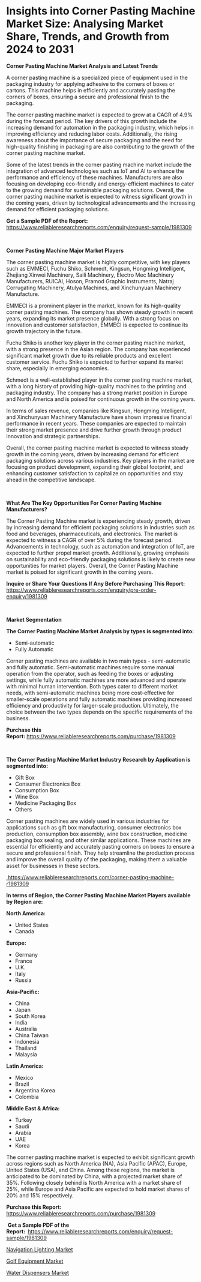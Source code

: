 <p><h1>Insights into Corner Pasting Machine Market Size: Analysing Market Share, Trends, and Growth from 2024 to 2031</h1></p><p><strong>Corner Pasting Machine Market Analysis and Latest Trends</strong></p>
<p><p>A corner pasting machine is a specialized piece of equipment used in the packaging industry for applying adhesive to the corners of boxes or cartons. This machine helps in efficiently and accurately pasting the corners of boxes, ensuring a secure and professional finish to the packaging.</p><p>The corner pasting machine market is expected to grow at a CAGR of 4.9% during the forecast period. The key drivers of this growth include the increasing demand for automation in the packaging industry, which helps in improving efficiency and reducing labor costs. Additionally, the rising awareness about the importance of secure packaging and the need for high-quality finishing in packaging are also contributing to the growth of the corner pasting machine market.</p><p>Some of the latest trends in the corner pasting machine market include the integration of advanced technologies such as IoT and AI to enhance the performance and efficiency of these machines. Manufacturers are also focusing on developing eco-friendly and energy-efficient machines to cater to the growing demand for sustainable packaging solutions. Overall, the corner pasting machine market is expected to witness significant growth in the coming years, driven by technological advancements and the increasing demand for efficient packaging solutions.</p></p>
<p><strong>Get a Sample PDF of the Report:&nbsp;</strong> <a href="https://www.reliableresearchreports.com/enquiry/request-sample/1981309">https://www.reliableresearchreports.com/enquiry/request-sample/1981309</a></p>
<p>&nbsp;</p>
<p><strong>Corner Pasting Machine Major Market Players</strong></p>
<p><p>The corner pasting machine market is highly competitive, with key players such as EMMECI, Fuchu Shiko, Schmedt, Kingsun, Hongming Intelligent, Zhejiang Xinwei Machinery, Saili Machinery, Electro Mec Machinery Manufacturers, RUICAI, Hoson, Pramod Graphic Instruments, Natraj Corrugating Machinery, Atulya Machines, and Xinchunyuan Machinery Manufacture.</p><p>EMMECI is a prominent player in the market, known for its high-quality corner pasting machines. The company has shown steady growth in recent years, expanding its market presence globally. With a strong focus on innovation and customer satisfaction, EMMECI is expected to continue its growth trajectory in the future.</p><p>Fuchu Shiko is another key player in the corner pasting machine market, with a strong presence in the Asian region. The company has experienced significant market growth due to its reliable products and excellent customer service. Fuchu Shiko is expected to further expand its market share, especially in emerging economies.</p><p>Schmedt is a well-established player in the corner pasting machine market, with a long history of providing high-quality machines to the printing and packaging industry. The company has a strong market position in Europe and North America and is poised for continuous growth in the coming years.</p><p>In terms of sales revenue, companies like Kingsun, Hongming Intelligent, and Xinchunyuan Machinery Manufacture have shown impressive financial performance in recent years. These companies are expected to maintain their strong market presence and drive further growth through product innovation and strategic partnerships.</p><p>Overall, the corner pasting machine market is expected to witness steady growth in the coming years, driven by increasing demand for efficient packaging solutions across various industries. Key players in the market are focusing on product development, expanding their global footprint, and enhancing customer satisfaction to capitalize on opportunities and stay ahead in the competitive landscape.</p></p>
<p>&nbsp;</p>
<p><strong>What Are The Key Opportunities For Corner Pasting Machine Manufacturers?</strong></p>
<p><p>The Corner Pasting Machine market is experiencing steady growth, driven by increasing demand for efficient packaging solutions in industries such as food and beverages, pharmaceuticals, and electronics. The market is expected to witness a CAGR of over 5% during the forecast period. Advancements in technology, such as automation and integration of IoT, are expected to further propel market growth. Additionally, growing emphasis on sustainability and eco-friendly packaging solutions is likely to create new opportunities for market players. Overall, the Corner Pasting Machine market is poised for significant growth in the coming years.</p></p>
<p><strong>Inquire or Share Your Questions If Any Before Purchasing This Report:</strong> <a href="https://www.reliableresearchreports.com/enquiry/pre-order-enquiry/1981309">https://www.reliableresearchreports.com/enquiry/pre-order-enquiry/1981309</a></p>
<p>&nbsp;</p>
<p><strong>Market Segmentation</strong></p>
<p><strong>The Corner Pasting Machine Market Analysis by types is segmented into:</strong></p>
<p><ul><li>Semi-automatic</li><li>Fully Automatic</li></ul></p>
<p><p>Corner pasting machines are available in two main types - semi-automatic and fully automatic. Semi-automatic machines require some manual operation from the operator, such as feeding the boxes or adjusting settings, while fully automatic machines are more advanced and operate with minimal human intervention. Both types cater to different market needs, with semi-automatic machines being more cost-effective for smaller-scale operations and fully automatic machines providing increased efficiency and productivity for larger-scale production. Ultimately, the choice between the two types depends on the specific requirements of the business.</p></p>
<p><strong>Purchase this Report:&nbsp;</strong><a href="https://www.reliableresearchreports.com/purchase/1981309">https://www.reliableresearchreports.com/purchase/1981309</a></p>
<p>&nbsp;</p>
<p><strong>The Corner Pasting Machine Market Industry Research by Application is segmented into:</strong></p>
<p><ul><li>Gift Box</li><li>Consumer Electronics Box</li><li>Consumption Box</li><li>Wine Box</li><li>Medicine Packaging Box</li><li>Others</li></ul></p>
<p><p>Corner pasting machines are widely used in various industries for applications such as gift box manufacturing, consumer electronics box production, consumption box assembly, wine box construction, medicine packaging box sealing, and other similar applications. These machines are essential for efficiently and accurately pasting corners on boxes to ensure a secure and professional finish. They help streamline the production process and improve the overall quality of the packaging, making them a valuable asset for businesses in these sectors.</p></p>
<p><a href="https://www.reliableresearchreports.com/corner-pasting-machine-r1981309">&nbsp;https://www.reliableresearchreports.com/corner-pasting-machine-r1981309</a></p>
<p><strong>In terms of Region, the Corner Pasting Machine Market Players available by Region are:</strong></p>
<p>
    <p> <strong> North America: </strong>
        <ul>
            <li>United States</li>
            <li>Canada</li>
        </ul>
        </p> 
    <p> <strong> Europe: </strong>
        <ul>
            <li>Germany</li>
            <li>France</li>
            <li>U.K.</li>
            <li>Italy</li>
            <li>Russia</li>
        </ul>
        </p> 
    <p> <strong> Asia-Pacific: </strong>
        <ul>
            <li>China</li>
            <li>Japan</li>
            <li>South Korea</li>
            <li>India</li>
            <li>Australia</li>
            <li>China Taiwan</li>
            <li>Indonesia</li>
            <li>Thailand</li>
            <li>Malaysia</li>
        </ul>
        </p> 
    <p> <strong> Latin America: </strong>
        <ul>
            <li>Mexico</li>
            <li>Brazil</li>
            <li>Argentina Korea</li>
            <li>Colombia</li>
        </ul>
        </p> 
    <p> <strong> Middle East & Africa: </strong>
        <ul>
            <li>Turkey</li>
            <li>Saudi</li>
            <li>Arabia</li>
            <li>UAE</li>
            <li>Korea</li>
        </ul>
    </p>
    </p>
<p><p>The corner pasting machine market is expected to exhibit significant growth across regions such as North America (NA), Asia Pacific (APAC), Europe, United States (USA), and China. Among these regions, the market is anticipated to be dominated by China, with a projected market share of 35%. Following closely behind is North America with a market share of 25%, while Europe and Asia Pacific are expected to hold market shares of 20% and 15% respectively.</p></p>
<p><strong>Purchase this Report: </strong><a href="https://www.reliableresearchreports.com/purchase/1981309">https://www.reliableresearchreports.com/purchase/1981309</a></p>
<p>&nbsp;<strong>Get a Sample PDF of the Report:&nbsp;&nbsp;</strong><a href="https://www.reliableresearchreports.com/enquiry/request-sample/1981309">https://www.reliableresearchreports.com/enquiry/request-sample/1981309</a></p>
<p><strong></strong></p>
<p><p><a href="https://www.linkedin.com/pulse/navigation-lightingnbspmarket-focuses-market-share-size-projected-viswf?trackingId=s6woXo84C5bJRb0%2BcHfqHw%3D%3D">Navigation Lighting Market</a></p><p><a href="https://www.linkedin.com/pulse/golf-equipment-market-research-report-its-history-forecast-2024-ctypf?trackingId=SRZdcg6ERlcXamZAaEJmyg%3D%3D">Golf Equipment Market</a></p><p><a href="https://www.linkedin.com/pulse/analyzing-water-dispensers-market-global-industry-perspective-zrgdf?trackingId=W5yk%2F6vkkWvxR6yRcSmPZQ%3D%3D">Water Dispensers Market</a></p></p>